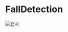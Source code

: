 # FallDetection


![캡처](https://user-images.githubusercontent.com/92791430/146516569-0af1a202-7ddb-47a6-8bc5-84f66c6bbfa8.PNG)

